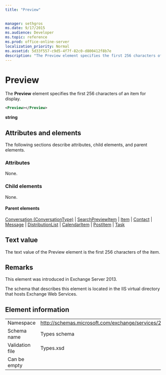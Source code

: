 ```yaml
---
title: "Preview"
 
 
manager: sethgros
ms.date: 9/17/2015
ms.audience: Developer
ms.topic: reference
ms.prod: office-online-server
localization_priority: Normal
ms.assetid: 5d33f557-c9d5-4f7f-82c0-d800412f8b7e
description: "The Preview element specifies the first 256 characters of an item for display."
---
```


# Preview

The **Preview** element specifies the first 256 characters of an item for display. 
  
```XML
<Preview></Preview>
```

 **string**
## Attributes and elements

The following sections describe attributes, child elements, and parent elements.
  
### Attributes

None.
  
### Child elements

None.
  
#### Parent elements

[Conversation (ConversationType)](conversation-conversationtype.md) | [SearchPreviewItem](searchpreviewitem.md) | [Item](item.md) | [Contact](contact.md) | [Message](message-ex15websvcsotherref.md) | [DistributionList](distributionlist.md) | [CalendarItem](calendaritem.md) | [PostItem](postitem.md) | [Task](task.md)
  
## Text value

The text value of the Preview element is the first 256 characters of the item.
  
## Remarks

This element was introduced in Exchange Server 2013.
  
The schema that describes this element is located in the IIS virtual directory that hosts Exchange Web Services.
  
## Element information

|||
|:-----|:-----|
|Namespace  <br/> |http://schemas.microsoft.com/exchange/services/2006/types  <br/> |
|Schema name  <br/> |Types schema  <br/> |
|Validation file  <br/> |Types.xsd  <br/> |
|Can be empty  <br/> ||
   

